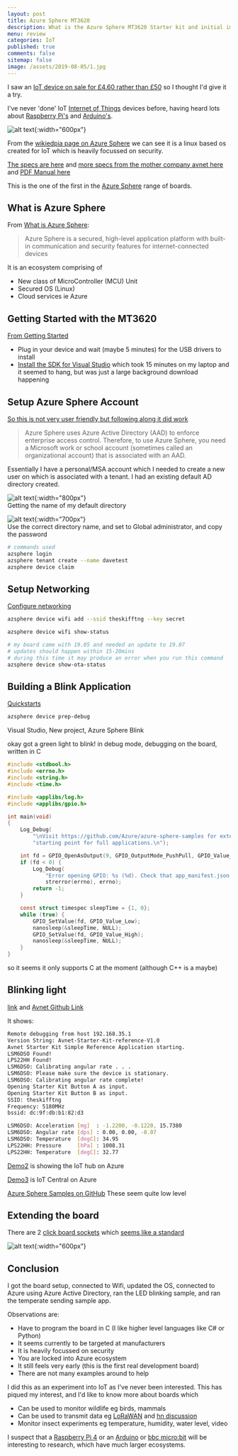 ```yaml
---
layout: post
title: Azure Sphere MT3620
description: What is the Azure Sphere MT3620 Starter kit and initial impressions 
menu: review
categories: IoT 
published: true 
comments: false   
sitemap: false
image: /assets/2019-08-05/1.jpg
---
```


I saw an [IoT device on sale for £4.60 rather than £50](https://www.element14.com/community/groups/azuresphere) so I thought I'd give it a try.  

I've never 'done' IoT [Internet of Things](https://en.wikipedia.org/wiki/Internet_of_things) devices before, having heard lots about [Raspberry Pi's](https://www.raspberrypi.org/) and [Arduino's](https://www.arduino.cc/).

![alt text](/assets/2019-08-05/1.jpg "Azure Sphere MT3620"){:width="600px"}

From the [wikiedpia page on Azure Sphere](https://en.wikipedia.org/wiki/Azure_Sphere) we can see it is a linux based os created for IoT which is heavily focussed on security.

[The specs are here](https://www.element14.com/community/community/designcenter/azure-sphere-starter-kits?ICID=azure-sphereCH-topbanner) and [more specs from the mother company avnet here](https://www.avnet.com/shop/us/products/avnet-engineering-services/aes-ms-mt3620-sk-g-3074457345636825680/?aka_re=1) and [PDF Manual here](https://www.avnet.com/opasdata/d120001/medias/docus/196/Azure%20Sphere%20Starter%20Kit%20User%20Guide%20(v1.3).pdf)  

This is the one of the first in the [Azure Sphere](https://azure.microsoft.com/en-us/services/azure-sphere/get-started/) range of boards.  

## What is Azure Sphere

From [What is Azure Sphere](https://docs.microsoft.com/en-us/azure-sphere/product-overview/what-is-azure-sphere):

> Azure Sphere is a secured, high-level application platform with built-in communication and security features for internet-connected devices

It is an ecosystem comprising of

- New class of MicroController (MCU) Unit
- Secured OS (Linux)
- Cloud services ie Azure

## Getting Started with the MT3620

[From Getting Started](https://docs.microsoft.com/en-us/azure-sphere/install/install)

- Plug in your device and wait (maybe 5 minutes) for the USB drivers to install
- [Install the SDK for Visual Studio](https://aka.ms/AzureSphereSDKDownload) which took 15 minutes on my laptop and it seemed to hang, but was just a large background download happening

## Setup Azure Sphere Account

[So this is not very user friendly but following along it did work](https://docs.microsoft.com/en-us/azure-sphere/install/azure-directory-account)  

> Azure Sphere uses Azure Active Directory (AAD) to enforce enterprise access control. Therefore, to use Azure Sphere, you need a Microsoft work or school account (sometimes called an organizational account) that is associated with an AAD.

Essentially I have a personal/MSA account which I needed to create a new user on which is associated with a tenant. I had an existing default AD directory created.

![alt text](/assets/2019-08-05/2.jpg "Azure AD"){:width="800px"}  
Getting the name of my default directory

![alt text](/assets/2019-08-05/3.jpg "Creating a new user"){:width="700px"}  
Use the correct directory name, and set to Global administrator, and copy the password

```bash
# commands used
azsphere login
azsphere tenant create --name davetest
azsphere device claim
```

## Setup Networking

[Configure networking](https://docs.microsoft.com/en-us/azure-sphere/install/configure-wifi)

```bash
azsphere device wifi add --ssid theskifftng --key secret

azsphere device wifi show-status

# my board came with 19.05 and needed an update to 19.07
# updates should happen within 15-20mins
# during this time it may produce an error when you run this command
azsphere device show-ota-status
```

## Building a Blink Application

[Quickstarts](https://docs.microsoft.com/en-us/azure-sphere/quickstarts/qs-overview)

```bash
azsphere device prep-debug
```

Visual Studio, New project, Azure Sphere Blink

okay got a green light to blink! in debug mode, debugging on the board, written in C

```c
#include <stdbool.h>
#include <errno.h>
#include <string.h>
#include <time.h>

#include <applibs/log.h>
#include <applibs/gpio.h>

int main(void)
{
    Log_Debug(
        "\nVisit https://github.com/Azure/azure-sphere-samples for extensible samples to use as a "
        "starting point for full applications.\n");

    int fd = GPIO_OpenAsOutput(9, GPIO_OutputMode_PushPull, GPIO_Value_High);
    if (fd < 0) {
        Log_Debug(
            "Error opening GPIO: %s (%d). Check that app_manifest.json includes the GPIO used.\n",
            strerror(errno), errno);
        return -1;
    }

    const struct timespec sleepTime = {1, 0};
    while (true) {
        GPIO_SetValue(fd, GPIO_Value_Low);
        nanosleep(&sleepTime, NULL);
        GPIO_SetValue(fd, GPIO_Value_High);
        nanosleep(&sleepTime, NULL);
    }
}
```

so it seems it only supports C at the moment (although C++ is a maybe)

## Blinking light

[link](https://www.element14.com/community/groups/internet-of-things/blog/2019/04/24/avnets-azure-sphere-starter-kit-out-of-box-demo-part-1-of-3?ICID=azuresphere-kit-datasheet-widget) and [Avnet Github Link](https://github.com/Avnet/AvnetAzureSphereStarterKitReferenceDesign.git)

It shows:

```bash
Remote debugging from host 192.168.35.1
Version String: Avnet-Starter-Kit-reference-V1.0
Avnet Starter Kit Simple Reference Application starting.
LSM6DSO Found!
LPS22HH Found!
LSM6DSO: Calibrating angular rate . . .
LSM6DSO: Please make sure the device is stationary.
LSM6DSO: Calibrating angular rate complete!
Opening Starter Kit Button A as input.
Opening Starter Kit Button B as input.
SSID: theskifftng
Frequency: 5180MHz
bssid: dc:9f:db:b1:82:d3

LSM6DSO: Acceleration [mg]  : -1.2200, -0.1220, 15.7380
LSM6DSO: Angular rate [dps] : 0.00, 0.00, -0.07
LSM6DSO: Temperature  [degC]: 34.95
LPS22HH: Pressure     [hPa] : 1008.31
LPS22HH: Temperature  [degC]: 32.77
```

[Demo2](https://www.element14.com/community/groups/internet-of-things/blog/2019/05/01/azure-sphere-starter-kit-out-of-box-demo-blog-post-2) is showing the IoT hub on Azure

[Demo3](https://www.element14.com/community/groups/internet-of-things/blog/2019/05/09/avnets-azure-sphere-starter-kit-out-of-box-demo-part-3-of-3) is IoT Central on Azure

[Azure Sphere Samples on GitHub](https://github.com/Azure/azure-sphere-samples)
These seem quite low level

## Extending the board

There are 2 [click board sockets](https://www.mouser.co.uk/new/mikroelektronika/mikroelektronikaClick/) which [seems like a standard](https://www.mikroe.com/mikrobus)

![alt text](/assets/2019-08-05/5.png "Extending"){:width="600px"}

## Conclusion

I got the board setup, connected to Wifi, updated the OS, connected to Azure using Azure Active Directory, ran the LED blinking sample, and ran the temperate sending sample app.

Observations are:

- Have to program the board in C (I like higher level languages like C# or Python)
- It seems currently to be targeted at manufacturers
- It is heavily focussed on security
- You are locked into Azure ecosystem 
- It still feels very early (this is the first real development board)
- There are not many examples around to help

I did this as an experiment into IoT as I've never been interested. This has piqued my interest, and I'd like to know more about boards which

- Can be used to monitor wildlife eg birds, mammals
- Can be used to transmit data eg [LoRaWAN](https://www.thethingsnetwork.org/) and [hn discussion](https://news.ycombinator.com/item?id=20562684)
- Monitor insect experiments eg temperature, humidity, water level, video

I suspect that a [Raspberry Pi 4](https://www.raspberrypi.org/) or an [Arduino](https://www.arduino.cc/) or [bbc micro:bit](https://microbit.org/) will be interesting to research, which have much larger ecosystems.
